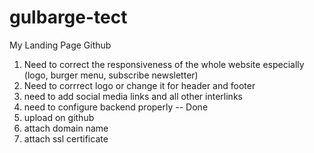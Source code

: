 # gulbarge-tect
My Landing Page Github

1. Need to correct the responsiveness of the whole website especially (logo, burger menu, subscribe newsletter)
2. Need to corrrect logo or change it for header and footer
3. need to add social media links and all other interlinks 
4. need to configure backend properly -- Done
5. upload on github
6. attach domain name
7. attach ssl certificate
